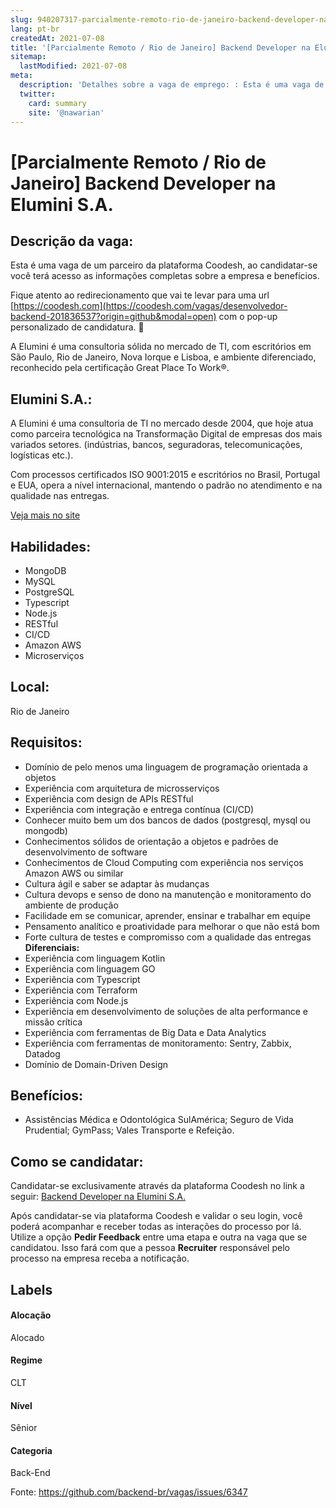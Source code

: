 ```yaml
---
slug: 940207317-parcialmente-remoto-rio-de-janeiro-backend-developer-na-elumini-sa
lang: pt-br
createdAt: 2021-07-08
title: '[Parcialmente Remoto / Rio de Janeiro] Backend Developer na Elumini S.A. - Vaga de Emprego'
sitemap:
  lastModified: 2021-07-08
meta:
  description: 'Detalhes sobre a vaga de emprego: : Esta é uma vaga de um parceiro da plataforma Coodesh, ao candidatar-se você terá acesso as informações completas sobre a empresa e benefícios.  Fique atento ao redirecionamento que vai te levar para uma url [https://coodesh.com](https://coodesh.com/vagas/desenvolvedor-backend-201836537?origin=github&modal=open) com o pop-up personalizado de candidatura. 👋 <p>A Elumini é uma consultoria sólida no mercado de TI, com escritórios em São Paulo, Rio de Janeiro, Nova Iorque e Lisboa, e ambiente diferenciado, reconhecido pela certificação Great Place To Work®.</p>'
  twitter:
    card: summary
    site: '@nawarian'
---
```


# [Parcialmente Remoto / Rio de Janeiro] Backend Developer na Elumini S.A.

## Descrição da vaga: 
Esta é uma vaga de um parceiro da plataforma Coodesh, ao candidatar-se você terá acesso as informações completas sobre a empresa e benefícios.


Fique atento ao redirecionamento que vai te levar para uma url [https://coodesh.com](https://coodesh.com/vagas/desenvolvedor-backend-201836537?origin=github&modal=open) com o pop-up personalizado de candidatura. 👋
<p>A Elumini é uma consultoria sólida no mercado de TI, com escritórios em São Paulo, Rio de Janeiro, Nova Iorque e Lisboa, e ambiente diferenciado, reconhecido pela certificação Great Place To Work®.</p>

## Elumini S.A.: 
 <p>A Elumini é uma consultoria de TI no mercado desde 2004, que hoje atua como parceira tecnológica na Transformação Digital de empresas dos mais variados setores. (indústrias, bancos, seguradoras, telecomunicações, logísticas etc.).</p>
<p>Com processos certificados ISO 9001:2015 e escritórios no Brasil, Portugal e EUA, opera a nível internacional, mantendo o padrão no atendimento e na qualidade nas entregas.</p><a href='https://coodesh.com/empresas/elumini-sa'>Veja mais no site</a>

 ## Habilidades: 
 - MongoDB 
- MySQL 
- PostgreSQL 
- Typescript 
- Node.js 
- RESTful 
- CI/CD 
- Amazon AWS 
- Microserviços
## Local: 
 Rio de Janeiro
## Requisitos: 
 - Domínio de pelo menos uma linguagem de programação orientada a objetos 
- Experiência com arquitetura de microsserviços 
- Experiência com design de APIs RESTful 
- Experiência com integração e entrega contínua (CI/CD) 
- Conhecer muito bem um dos bancos de dados (postgresql, mysql ou mongodb) 
- Conhecimentos sólidos de orientação a objetos e padrões de desenvolvimento de software 
- Conhecimentos de Cloud Computing com experiência nos serviços Amazon AWS ou similar 
- Cultura ágil e saber se adaptar às mudanças 
- Cultura devops e senso de dono na manutenção e monitoramento do ambiente de produção 
- Facilidade em se comunicar, aprender, ensinar e trabalhar em equipe 
- Pensamento analítico e proatividade para melhorar o que não está bom 
- Forte cultura de testes e compromisso com a qualidade das entregas
**Diferenciais:** 
 - Experiência com linguagem Kotlin 
- Experiência com linguagem GO 
- Experiência com Typescript 
- Experiência com Terraform 
- Experiência com Node.js 
- Experiência em desenvolvimento de soluções de alta performance e missão crítica 
- Experiência com ferramentas de Big Data e Data Analytics 
- Experiência com ferramentas de monitoramento: Sentry, Zabbix, Datadog 
- Domínio de Domain-Driven Design
## Benefícios: 
 - Assistências Médica e Odontológica SulAmérica; Seguro de Vida Prudential; GymPass; Vales Transporte e Refeição.
## Como se candidatar:
Candidatar-se exclusivamente através da plataforma Coodesh no link a seguir: [Backend Developer na Elumini S.A.](https://coodesh.com/vagas/desenvolvedor-backend-201836537?origin=github&modal=open)


Após candidatar-se via plataforma Coodesh e validar o seu login, você poderá acompanhar e receber todas as interações do processo por lá. Utilize a opção <b>Pedir Feedback</b> entre uma etapa e outra na vaga que se candidatou. Isso fará com que a pessoa <b>Recruiter</b> responsável pelo processo na empresa receba a notificação.
## Labels
#### Alocação
Alocado
#### Regime
CLT
#### Nível
Sênior
#### Categoria
Back-End

Fonte: https://github.com/backend-br/vagas/issues/6347